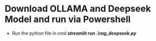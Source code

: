 # Download OLLAMA and Deepseek Model and run via Powershell 

- Run the python file in cmd ***streamlit run .\rag_deepseek.py***
